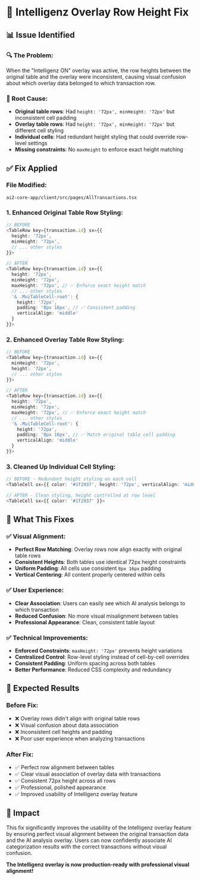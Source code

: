 # 🎯 Intelligenz Overlay Row Height Fix

## 📊 Issue Identified

### **🔍 The Problem:**
When the "Intelligenz ON" overlay was active, the row heights between the original table and the overlay were inconsistent, causing visual confusion about which overlay data belonged to which transaction row.

### **🎯 Root Cause:**
- **Original table rows**: Had `height: '72px', minHeight: '72px'` but inconsistent cell padding
- **Overlay table rows**: Had `height: '72px', minHeight: '72px'` but different cell styling
- **Individual cells**: Had redundant height styling that could override row-level settings
- **Missing constraints**: No `maxHeight` to enforce exact height matching

## ✅ Fix Applied

### **File Modified:**
`ai2-core-app/client/src/pages/AllTransactions.tsx`

### **1. Enhanced Original Table Row Styling:**
```typescript
// BEFORE
<TableRow key={transaction.id} sx={{ 
  height: '72px', 
  minHeight: '72px', 
  // ... other styles
}}>

// AFTER
<TableRow key={transaction.id} sx={{ 
  height: '72px', 
  minHeight: '72px', 
  maxHeight: '72px', // ✅ Enforce exact height match
  // ... other styles
  '& .MuiTableCell-root': {
    height: '72px',
    padding: '8px 16px', // ✅ Consistent padding
    verticalAlign: 'middle'
  }
}}>
```

### **2. Enhanced Overlay Table Row Styling:**
```typescript
// BEFORE
<TableRow key={transaction.id} sx={{ 
  minHeight: '72px',
  height: '72px',
  // ... other styles
}}>

// AFTER
<TableRow key={transaction.id} sx={{ 
  height: '72px',
  minHeight: '72px',
  maxHeight: '72px', // ✅ Enforce exact height match
  // ... other styles
  '& .MuiTableCell-root': {
    height: '72px',
    padding: '8px 16px', // ✅ Match original table cell padding
    verticalAlign: 'middle'
  }
}}>
```

### **3. Cleaned Up Individual Cell Styling:**
```typescript
// BEFORE - Redundant height styling on each cell
<TableCell sx={{ color: '#1f2937', height: '72px', verticalAlign: 'middle' }}>

// AFTER - Clean styling, height controlled at row level
<TableCell sx={{ color: '#1f2937' }}>
```

## 🎯 What This Fixes

### **✅ Visual Alignment:**
- **Perfect Row Matching**: Overlay rows now align exactly with original table rows
- **Consistent Heights**: Both tables use identical 72px height constraints
- **Uniform Padding**: All cells use consistent `8px 16px` padding
- **Vertical Centering**: All content properly centered within cells

### **✅ User Experience:**
- **Clear Association**: Users can easily see which AI analysis belongs to which transaction
- **Reduced Confusion**: No more visual misalignment between tables
- **Professional Appearance**: Clean, consistent table layout

### **✅ Technical Improvements:**
- **Enforced Constraints**: `maxHeight: '72px'` prevents height variations
- **Centralized Control**: Row-level styling instead of cell-by-cell overrides
- **Consistent Padding**: Uniform spacing across both tables
- **Better Performance**: Reduced CSS complexity and redundancy

## 🚀 Expected Results

### **Before Fix:**
- ❌ Overlay rows didn't align with original table rows
- ❌ Visual confusion about data association
- ❌ Inconsistent cell heights and padding
- ❌ Poor user experience when analyzing transactions

### **After Fix:**
- ✅ Perfect row alignment between tables
- ✅ Clear visual association of overlay data with transactions
- ✅ Consistent 72px height across all rows
- ✅ Professional, polished appearance
- ✅ Improved usability of Intelligenz overlay feature

## 🎯 Impact

This fix significantly improves the usability of the Intelligenz overlay feature by ensuring perfect visual alignment between the original transaction data and the AI analysis overlay. Users can now confidently associate AI categorization results with the correct transactions without visual confusion.

**The Intelligenz overlay is now production-ready with professional visual alignment!**
